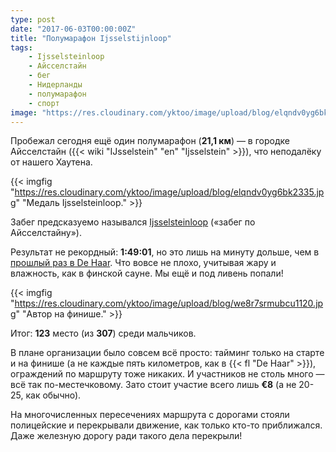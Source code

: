 ```yaml
---
type: post
date: "2017-06-03T00:00:00Z"
title: "Полумарафон Ijsselstijnloop"
tags:
    - Ijsselsteinloop
    - Айсселстайн
    - бег
    - Нидерланды
    - полумарафон
    - спорт
image: "https://res.cloudinary.com/yktoo/image/upload/blog/elqndv0yg6bk2335.jpg"
---
```


Пробежал сегодня ещё один полумарафон (**21,1 км**) — в городке Айсселстайн ({{< wiki "IJsselstein" "en" "Ijsselstein" >}}), что неподалёку от нашего Хаутена.

<!--more-->

{{< imgfig "https://res.cloudinary.com/yktoo/image/upload/blog/elqndv0yg6bk2335.jpg" "Медаль Ijsselsteinloop." >}}

Забег предсказуемо назывался [Ijsselsteinloop](http://www.ijsselsteinloop.nl/) («забег по Айсселстайну»).

Результат не рекордный: **1:49:01**, но это лишь на минуту дольше, чем в [прошлый раз в De Haar](0320). Что вовсе не плохо, учитывая жару и влажность, как в финской сауне. Мы ещё и под ливень попали!

{{< imgfig "https://res.cloudinary.com/yktoo/image/upload/blog/we8r7srmubcu1120.jpg" "Автор на финише." >}}

Итог: **123** место (из **307**) среди мальчиков.

В плане организации было совсем всё просто: тайминг только на старте и на финише (а не каждые пять километров, как в {{< fl "De Haar" >}}), ограждений по маршруту тоже никаких. И участников не столь много — всё так по-местечковому. Зато стоит участие всего лишь **€8** (а не 20-25, как обычно).

На многочисленных пересечениях маршрута с дорогами стояли полицейские и перекрывали движение, как только кто-то приближался. Даже железную дорогу ради такого дела перекрыли!
